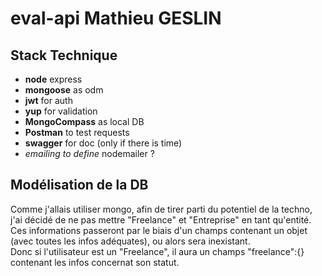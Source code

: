 # eval-api Mathieu GESLIN

## Stack Technique

- **node** express
- **mongoose** as odm
- **jwt** for auth
- **yup** for validation
- **MongoCompass** as local DB
- **Postman** to test requests
- **swagger** for doc (only if there is time) 
- *emailing to define* nodemailer ?

## Modélisation de la DB

Comme j'allais utiliser mongo, afin de tirer parti du potentiel de la techno, j'ai décidé de ne pas mettre "Freelance" et "Entreprise" en tant qu'entité.  
Ces informations passeront par le biais d'un champs contenant un objet (avec toutes les infos adéquates), ou alors sera inexistant.  
Donc si l'utilisateur est un "Freelance", il aura un champs "freelance":{} contenant les infos concernat son statut.  